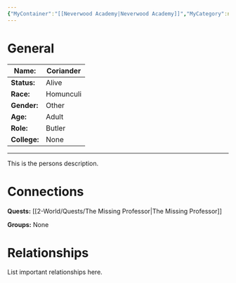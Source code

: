 ```yaml
---
{"MyContainer":"[[Neverwood Academy|Neverwood Academy]]","MyCategory":null,"image":"Template_Person_Placeholder.png","tags":["Category/People"],"obsidianUIMode":"preview","aliases":null,"NoteStatus":"❓","char_status":"Alive","char_race":"Homunculi","char_gender":"Other","char_role":"Butler","char_college":"None","char_items":null,"char_age":"Adult","parents":["Freyot"],"children":null,"enemies":null,"allies":["Cumin","Fistandria"],"siblings":null,"partner":null,"Connected_Quests":["[[2-World/Quests/The Missing Professor.md|The Missing Professor]]"],"Connected_Groups":[],"dg-publish":true,"dg-path":"World/People/Coriander.md","permalink":"/world/people/coriander/","dgPassFrontmatter":true,"updated":"2025-10-01T18:35:48.000+01:00"}
---
```



# General


| Name:        | Coriander |
| ------------ | --------- |
| **Status:**  | Alive     |
| **Race:**    | Homunculi |
| **Gender:**  | Other     |
| **Age:**     | Adult     |
| **Role:**    | Butler    |
| **College:** | None      |


---

This is the persons description. 


# Connections


**Quests:** [[2-World/Quests/The Missing Professor\|The Missing Professor]]

**Groups:** None 


# Relationships

List important relationships here. 

